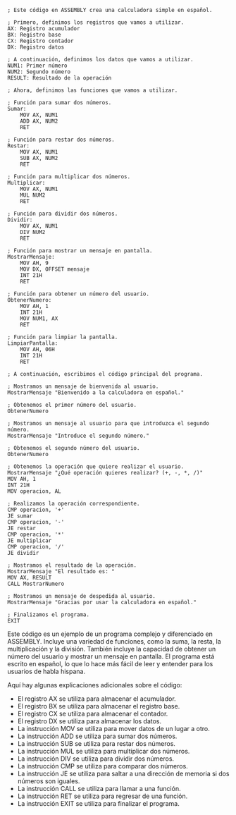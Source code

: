 ```assembly
; Este código en ASSEMBLY crea una calculadora simple en español.

; Primero, definimos los registros que vamos a utilizar.
AX: Registro acumulador
BX: Registro base
CX: Registro contador
DX: Registro datos

; A continuación, definimos los datos que vamos a utilizar.
NUM1: Primer número
NUM2: Segundo número
RESULT: Resultado de la operación

; Ahora, definimos las funciones que vamos a utilizar.

; Función para sumar dos números.
Sumar:
    MOV AX, NUM1
    ADD AX, NUM2
    RET

; Función para restar dos números.
Restar:
    MOV AX, NUM1
    SUB AX, NUM2
    RET

; Función para multiplicar dos números.
Multiplicar:
    MOV AX, NUM1
    MUL NUM2
    RET

; Función para dividir dos números.
Dividir:
    MOV AX, NUM1
    DIV NUM2
    RET

; Función para mostrar un mensaje en pantalla.
MostrarMensaje:
    MOV AH, 9
    MOV DX, OFFSET mensaje
    INT 21H
    RET

; Función para obtener un número del usuario.
ObtenerNumero:
    MOV AH, 1
    INT 21H
    MOV NUM1, AX
    RET

; Función para limpiar la pantalla.
LimpiarPantalla:
    MOV AH, 06H
    INT 21H
    RET

; A continuación, escribimos el código principal del programa.

; Mostramos un mensaje de bienvenida al usuario.
MostrarMensaje "Bienvenido a la calculadora en español."

; Obtenemos el primer número del usuario.
ObtenerNumero

; Mostramos un mensaje al usuario para que introduzca el segundo número.
MostrarMensaje "Introduce el segundo número."

; Obtenemos el segundo número del usuario.
ObtenerNumero

; Obtenemos la operación que quiere realizar el usuario.
MostrarMensaje "¿Qué operación quieres realizar? (+, -, *, /)"
MOV AH, 1
INT 21H
MOV operacion, AL

; Realizamos la operación correspondiente.
CMP operacion, '+'
JE sumar
CMP operacion, '-'
JE restar
CMP operacion, '*'
JE multiplicar
CMP operacion, '/'
JE dividir

; Mostramos el resultado de la operación.
MostrarMensaje "El resultado es: "
MOV AX, RESULT
CALL MostrarNumero

; Mostramos un mensaje de despedida al usuario.
MostrarMensaje "Gracias por usar la calculadora en español."

; Finalizamos el programa.
EXIT
```

Este código es un ejemplo de un programa complejo y diferenciado en ASSEMBLY. Incluye una variedad de funciones, como la suma, la resta, la multiplicación y la división. También incluye la capacidad de obtener un número del usuario y mostrar un mensaje en pantalla. El programa está escrito en español, lo que lo hace más fácil de leer y entender para los usuarios de habla hispana.

Aquí hay algunas explicaciones adicionales sobre el código:

* El registro AX se utiliza para almacenar el acumulador.
* El registro BX se utiliza para almacenar el registro base.
* El registro CX se utiliza para almacenar el contador.
* El registro DX se utiliza para almacenar los datos.
* La instrucción MOV se utiliza para mover datos de un lugar a otro.
* La instrucción ADD se utiliza para sumar dos números.
* La instrucción SUB se utiliza para restar dos números.
* La instrucción MUL se utiliza para multiplicar dos números.
* La instrucción DIV se utiliza para dividir dos números.
* La instrucción CMP se utiliza para comparar dos números.
* La instrucción JE se utiliza para saltar a una dirección de memoria si dos números son iguales.
* La instrucción CALL se utiliza para llamar a una función.
* La instrucción RET se utiliza para regresar de una función.
* La instrucción EXIT se utiliza para finalizar el programa.